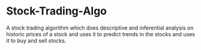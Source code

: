 # Stock-Trading-Algo
A stock trading algorithm which does descriptive and inferential analysis on historic prices of a stock and uses it to predict trends in the stocks and uses it to buy and sell stocks.
